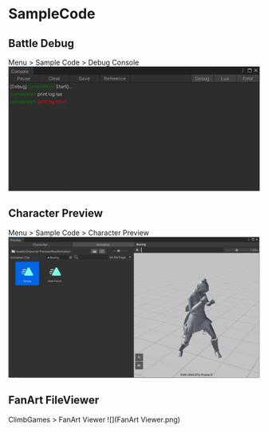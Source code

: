 # SampleCode

## Battle Debug
Menu > Sample Code > Debug Console
![](Console_Screenshot.png)

## Character Preview
Menu > Sample Code > Character Preview
![](Preview_Screenshot.png)

## FanArt FileViewer
ClimbGames > FanArt Viewer
![](FanArt Viewer.png)